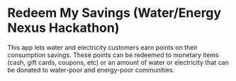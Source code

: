 # Redeem My Savings (Water/Energy Nexus Hackathon)

This app lets water and electricity customers earn points on their consumption savings. These points can be redeemed to monetary items (cash, gift cards, coupons, etc) or an amount of water or electricity that can be donated to water-poor and energy-poor communities.
